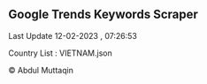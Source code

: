 

## Google Trends Keywords Scraper 
 
Last Update 12-02-2023 , 07:26:53

Country List :
VIETNAM.json



© Abdul Muttaqin 
